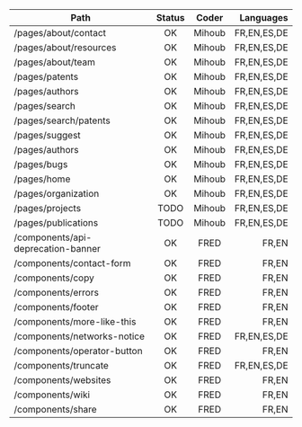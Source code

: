 | Path                               | Status | Coder  |   Languages |
| ---------------------------------- | :----: | :----: | ----------: |
| /pages/about/contact               |   OK   | Mihoub | FR,EN,ES,DE |
| /pages/about/resources             |   OK   | Mihoub | FR,EN,ES,DE |
| /pages/about/team                  |   OK   | Mihoub | FR,EN,ES,DE |
| /pages/patents                     |   OK   | Mihoub | FR,EN,ES,DE |
| /pages/authors                     |   OK   | Mihoub | FR,EN,ES,DE |
| /pages/search                      |   OK   | Mihoub | FR,EN,ES,DE |
| /pages/search/patents              |   OK   | Mihoub | FR,EN,ES,DE |
| /pages/suggest                     |   OK   | Mihoub | FR,EN,ES,DE |
| /pages/authors                     |   OK   | Mihoub | FR,EN,ES,DE |
| /pages/bugs                        |   OK   | Mihoub | FR,EN,ES,DE |
| /pages/home                        |   OK   | Mihoub | FR,EN,ES,DE |
| /pages/organization                |   OK   | Mihoub | FR,EN,ES,DE |
| /pages/projects                    |  TODO  | Mihoub | FR,EN,ES,DE |
| /pages/publications                |  TODO  | Mihoub | FR,EN,ES,DE |
| /components/api-deprecation-banner |   OK   |  FRED  |       FR,EN |
| /components/contact-form           |   OK   |  FRED  |       FR,EN |
| /components/copy                   |   OK   |  FRED  |       FR,EN |
| /components/errors                 |   OK   |  FRED  |       FR,EN |
| /components/footer                 |   OK   |  FRED  |       FR,EN |
| /components/more-like-this         |   OK   |  FRED  |       FR,EN |
| /components/networks-notice        |   OK   |  FRED  | FR,EN,ES,DE |
| /components/operator-button        |   OK   |  FRED  |       FR,EN |
| /components/truncate               |   OK   |  FRED  | FR,EN,ES,DE |
| /components/websites               |   OK   |  FRED  |       FR,EN |
| /components/wiki                   |   OK   |  FRED  |       FR,EN |
| /components/share                  |   OK   |  FRED  |       FR,EN |
